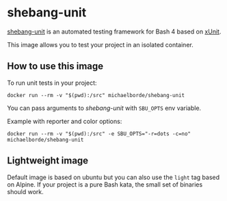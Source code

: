 # shebang-unit

[shebang-unit] is an automated testing framework for Bash 4 based on [xUnit].

This image allows you to test your project in an isolated container.

## How to use this image

To run unit tests in your project:

    docker run --rm -v "$(pwd):/src" michaelborde/shebang-unit

You can pass arguments to *shebang-unit* with `SBU_OPTS` env variable.

Example with reporter and color options:

    docker run --rm -v "$(pwd):/src" -e SBU_OPTS="-r=dots -c=no" michaelborde/shebang-unit

## Lightweight image

Default image is based on ubuntu but you can also use the `light` tag based on Alpine. If your project is a pure Bash kata, the small set of binaries should work.


[shebang-unit]: https://github.com/arpinum-oss/shebang-unit
[xUnit]: http://wikipedia.org/wiki/XUnit

